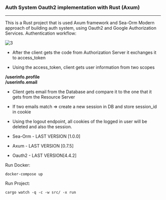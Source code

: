 ### Auth System Oauth2 implementation with Rust (Axum)
-----
This is a Rust project that is used Axum framework and Sea-Orm
Modern approach of building auth system, using Oauth2 and Google Authorization Services.
Authentication workflow: 

![3](https://github.com/user-attachments/assets/a4867e71-6286-493f-9f22-c351dab76a1f)

 - After the client gets the code from Authorization Server it exchanges it to access_token 

 - Using the access_token, client gets user information from two scopes

**/userinfo.profile**<br />
**/userinfo.email**

 - Client gets email from the Database and compare it to the one that it gets from the Resource Server
 - If two emails match => create a new session in DB and store session_id in cookie
 - Using the logout endpoint, all cookies of the logged in user will be deleted and also the session. 

 - Sea-Orm - LAST VERSION [1.0.0]
 - Axum - LAST VERSION [0.7.5]
 - Oauth2 - LAST VERSION[4.4.2]

Run Docker:
```
docker-compose up
```

Run Project: 
```
cargo watch -q -c -w src/ -x run
```


